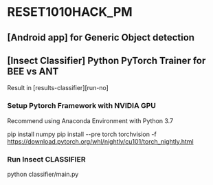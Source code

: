 # RESET1010HACK_PM

## [Android app] for Generic Object detection

## [Insect Classifier] Python PyTorch Trainer for BEE vs ANT

Result in [results-classifier][run-no]

### Setup Pytorch Framework with NVIDIA GPU

Recommend using Anaconda Environment with Python 3.7

pip install numpy
pip install --pre torch torchvision -f https://download.pytorch.org/whl/nightly/cu101/torch_nightly.html

### Run Insect CLASSIFIER

python classifier/main.py
